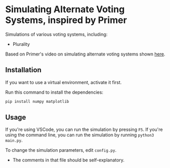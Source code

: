 # Simulating Alternate Voting Systems, inspired by Primer

Simulations of various voting systems, including:

- Plurality

Based on Primer's video on simulating alternate voting systems shown [here](https://youtu.be/yhO6jfHPFQU).

## Installation

If you want to use a virtual environment, activate it first.

Run this command to install the dependencies:

```bash
pip install numpy matplotlib
```

## Usage

If you're using VSCode, you can run the simulation by pressing `F5`.
If you're using the command line, you can run the simulation by running `python3 main.py`.

To change the simulation parameters, edit `config.py`.

- The comments in that file should be self-explanatory.
